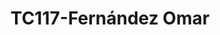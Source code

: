---
title: "TC117-Fernández Omar"
url: /fusagasuga/tc117-fernandez-omar/
shop: reparación de automóviles
---